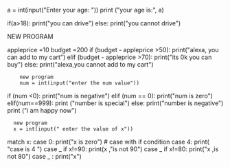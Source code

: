 a = int(input("Enter your age: "))
print ("your age is:", a)

if(a>18):
    print("you can drive")
else:
   print("you cannot drive")

 NEW PROGRAM

 appleprice =10
budget =200
if (budget - appleprice >50):
   print("alexa, you can add to my cart")
elif (budget - appleprice >70):
 print("its 0k you can buy")
else:
        print("alexa,you cannot add to my cart")

        new program
        num = int(input("enter the num value"))
if (num <0):
    print("num is negative")
elif (num == 0):
    print("num is zero")
elif(num==999):
        print ("number is special")
else:
      print("number is negative")
      print ("i am happy now")

      new program
      x = int(input(" enter the value of x"))
match x:
    case 0:
        print("x is zero")
        # case with if condition
    case 4:
        print( "case is 4 ")
    case _ if x!=90:
       print(x ,"is not 90")
    case _ if x!=80:
         print("x ,is not 80")
    case _ :
             print("x")

      


 
